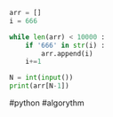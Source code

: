 ```python
arr = []
i = 666

while len(arr) < 10000 :
    if '666' in str(i) :
        arr.append(i)
    i+=1

N = int(input())
print(arr[N-1])
```

#python 
#algorythm
